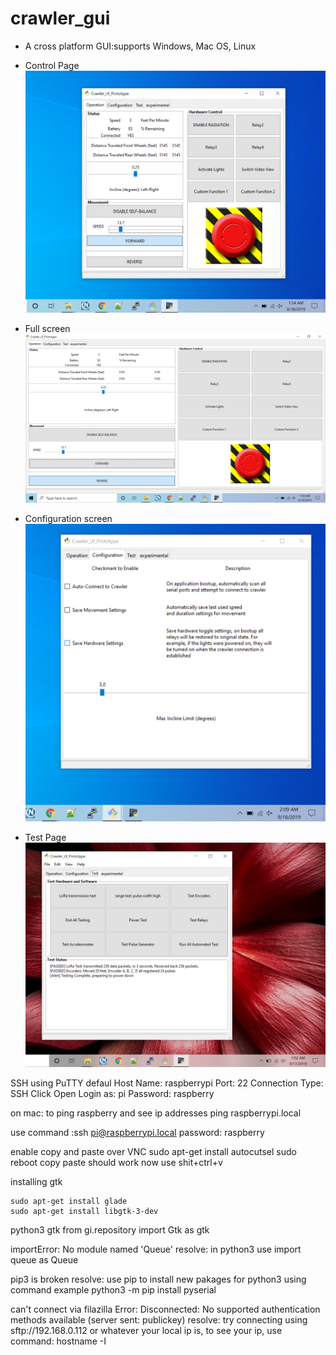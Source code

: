 # crawler_gui
* A cross platform GUI:supports Windows, Mac OS, Linux

* Control Page
![Control Page](https://github.com/mhouse1/crawler_gui/blob/master/Documentation/GUI_View1.PNG)

* Full screen
![Test Page](https://github.com/mhouse1/crawler_gui/blob/master/Documentation/GUI_View2.PNG)

* Configuration screen
![Test Page](https://github.com/mhouse1/crawler_gui/blob/master/Documentation/GUI_View3.PNG)


* Test Page
![Test Page](https://github.com/mhouse1/crawler_gui/blob/master/Documentation/GUI_View4.PNG)


SSH using PuTTY defaul
Host Name: raspberrypi
Port: 22
Connection Type: SSH
Click Open
Login as: pi
Password: raspberry


on mac:
to ping raspberry and see ip addresses
    ping raspberrypi.local

use command :ssh pi@raspberrypi.local
password: raspberry


enable copy and paste over VNC
    sudo apt-get install autocutsel 
    sudo reboot
copy paste should work now
use shit+ctrl+v

installing gtk

    sudo apt-get install glade
    sudo apt-get install libgtk-3-dev


python3 gtk
from gi.repository import Gtk as gtk

importError: No module named 'Queue'
resolve: in python3 use import queue as Queue

pip3 is broken
resolve: use pip to install new pakages for python3 using command example
python3 -m pip install pyserial


can't connect via filazilla
    Error:        	Disconnected: No supported authentication methods available (server sent: publickey)
resolve: try connecting using sftp://192.168.0.112 or whatever your local ip is, to see your ip, use command: hostname -I 

